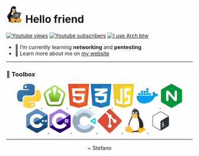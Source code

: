 # [<img src="assets/tux-typing.gif" alt="Tux typing" width="45px"/>](https://github.com/IlmastroStefanuzzo/ilmastrostefanuzzo/blob/main/what-you-are-referring-to-as-linux.md#id-just-like-to-interject-for-a-moment) Hello friend
[![Youtube views](https://img.shields.io/youtube/channel/views/UCzv719JmKaLwZhp7hd3vvbg?logo=youtube&style=flat-square)](https://youtube.com/channel/UCzv719JmKaLwZhp7hd3vvbg) [![Youtube subscribers](https://img.shields.io/youtube/channel/subscribers/UCzv719JmKaLwZhp7hd3vvbg?logo=youtube&style=flat-square)](https://youtube.com/channel/UCzv719JmKaLwZhp7hd3vvbg) [![I use Arch btw](https://img.shields.io/badge/I%20use-Arch%20btw-blue?style=flat-square&logo=arch-linux&logoColor=blue)](https://github.com/IlmastroStefanuzzo/ilmastrostefanuzzo/blob/main/disclaimer.md#i-use-arch-btw)

* 🔭 I’m currently learning **networking** and **pentesting**
* 🔬 Learn more about me on [my website](https://www.stefano.ml)

---

### 🧰 Toolbox

<p align="center">
<a href="https://www.python.org/">
    <img src="assets/svg/python.svg" alt="Python Logo" height="65"
</a>
<a href="https://www.pygame.org/"
<img src="assets/svg/pygame.svg" alt="Pygame Logo" height="65"/>
</a>
<a href="https://www.sfml-dev.org/">
<img src="assets/svg/sfml.svg" alt="SFML Logo" height="65"/>
</a>
<a href="https://unity.com/
<img src="assets/svg/unity.svg" alt="Unity Logo" height="65"/>
</a>
<a href="https://developer.mozilla.org/en-US/docs/Glossary/HTML">
<img src="assets/svg/html.svg" alt="HTML Logo" height="65"/>
</a>
<a href="https://developer.mozilla.org/en-US/docs/Glossary/CSS">
<img src="assets/svg/css.svg" alt="CSS Logo" height="65"/>
</a>
<a href="https://developer.mozilla.org/en-US/docs/Glossary/JavaScript">
<img src="assets/svg/javascript.svg" alt="JavaScript Logo" height="65"/>
</a>
<a href="https://www.docker.com/">
<img src="assets/svg/docker.svg" alt="Docker Logo" height="65"/>
</a>
<a href="https://www.nginx.com/">
<img src="assets/svg/nginx.svg" alt="Nginx Logo" height="65"/>
</a>
<a href="https://cloud.google.com/"
<img src="assets/svg/gcloud.svg" alt="Google Cloud Logo" height="65"/>
</a>
<a href="https://en.wikipedia.org/wiki/C%2B%2B">
<img src="assets/svg/cpp.svg" alt="C++ Logo" height="65"/>
</a>
<a href="https://en.wikipedia.org/wiki/C_Sharp_(programming_language)">
<img src="assets/svg/csharp.svg" alt="C# Logo" height="65"/>
</a>
<a href="https://www.construct.net/en">
<img src="assets/svg/construct.svg" alt="Construct Logo" height="65"/>
</a>
<a href="https://git-scm.com/">
<img src="assets/svg/git.svg" alt="Git Logo" height="65"/>
</a>
<a href="https://www.kernel.org/linux.html">
<img src="assets/svg/linux.svg" alt="Linux Logo" height="65"/>
</a>
<a href="https://www.gnu.org/software/bash/">
<img src="assets/svg/bash.svg" alt="Bash Logo" height="65"/>
</a>
</p>
  
---

<p align="center"> ~ Stefano </p>
